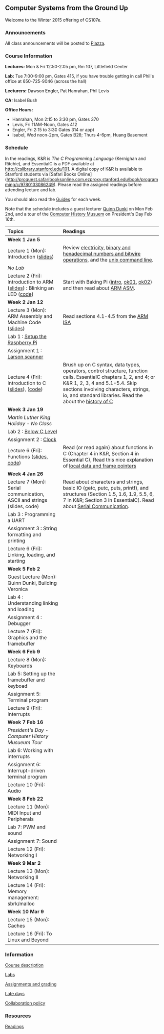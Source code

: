## Computer Systems from the Ground Up

Welcome to the Winter 2015 offering of CS107e.

<!---
Review the material in [electricity](guides/electricity.md), [binary and hexadecimal numbers](guides/numbers.md), and the [unix command line](guides/unix.md). Test your knowledge by answering the questions in the introduction to each topic.

*The CS107 Unix help sessions are now posted to the schedule here:*

    http://web.stanford.edu/class/cs107/officehours.html

*Any CS107e student may attend any of the CS107 help sessions. There is no sign-up, just drop in. They are all held in Gates B08.*
-->

### Announcements

All class announcements will be posted to 
[Piazza](http://piazza.com/stanford/winter2015/cs107e).

### Course Information 

**Lectures:** Mon & Fri 12:50-2:05 pm, Rm 107, Littlefield Center

**Lab:** Tue 7:00-9:00 pm, Gates 415, if you have trouble getting in call Phil's office at 650-725-9046 (across the hall)

**Lecturers:** Dawson Engler, Pat Hanrahan, Phil Levis

**CA:** Isabel Bush

**Office Hours:**

- Hanrahan, Mon 2:15 to 3:30 pm, Gates 370
- Levis, Fri 11AM-Noon, Gates 412
- Engler, Fri 2:15 to 3:30 Gates 314 or appt
- Isabel, Wed noon-2pm, Gates B28; Thurs 4-6pm, Huang Basement

### Schedule

In the readings, K&R is *The C Programming Language* (Kernighan and Ritchie),
and EssentialC is a PDF available at http://cslibrary.stanford.edu/101. 
A digital copy of K&R is available to Stanford students via [Safari Books Online]
(http://proquest.safaribooksonline.com.ezproxy.stanford.edu/book/programming/c/9780133086249).
Please read the assigned readings before attending lecture and lab.

You should also read the [Guides](guides/README.md) for each week.

Note that the schedule includes a guest lecturer
[Quinn Dunki](http://quinndunki.com/blondihacks/)
on Mon Feb 2nd, 
and a tour of the [Computer History Musuem](http://www.computerhistory.org/)
on President's Day Feb 16th.


| Topics | Readings |
| :----- | :------- |
| **Week 1 Jan 5**| |
| Lecture 1 (Mon): Introduction ([slides](lectures/Intro/intro.pdf)) |  Review [electricity](guides/electricity.md), [binary and hexadecimal numbers and bitwire operations](guides/numbers.md), and the [unix command line](guides/unix.md).
| *No Lab* | |
| Lecture 2 (Fri): Introduction to ARM ([slides](lectures/ARM/arm.pdf)) : Blinking an LED ([code](lectures/ARM/code))| Start with Baking Pi ([intro](http://www.cl.cam.ac.uk/projects/raspberrypi/tutorials/os/introduction.html), [ok01](http://www.cl.cam.ac.uk/projects/raspberrypi/tutorials/os/ok01.html), [ok02](http://www.cl.cam.ac.uk/projects/raspberrypi/tutorials/os/ok02.html)) and then read about [ARM ASM](http://www.toves.org/books/arm/). |
| **Week 2 Jan 12** | |
| Lecture 3 (Mon): ARM Assembly and Machine Code ([slides](lectures/ASM/asm.pdf)) | Read sections 4.1-4.5 from the [ARM ISA](lectures/ASM/armisa.pdf) |
| Lab 1 : [Setup the Raspberry Pi](labs/lab1/walk.md) | |
| Assignment 1 : [Larson scanner](assignment/assign1/assign1.md) | |
| Lecture 4 (Fri): Introduction to C ([slides](lectures/C/c.pdf)), ([code](lectures/C/code)) | Brush up on C syntax, data types, operators, control structure, function calls. EssentialC chapters 1, 2, and 4; or K&R 1, 2, 3, 4 and 5.1-5.4. Skip sections involving characters, strings, io, and standard libraries. Read the about the [history of C](http://cm.bell-labs.com/who/dmr/chist.html)|
| **Week 3 Jan 19** | |
| *Martin Luther King Holiday - No Class* | |
| Lab 2 : [Below C Level](labs/lab2/lab.md)| |
| Assignment 2 : [Clock](assignment/assign2/assign2.md) | |
| Lecture 6 (Fri): Functions ([slides](lectures/Functions/functions.pdf), [code](lectures/Functions/code))| Read (or read again) about functions in C (Chapter 4 in K&R, Section 4 in Essential C), Read this nice explanation of [local data and frame pointers](http://thinkingeek.com/2014/05/11/arm-assembler-raspberry-pi-chapter-18/)|
| **Week 4 Jan 26** | |
| Lecture 7 (Mon): Serial communication, ASCII and strings (slides, code) | Read about characters and strings, basic IO (getc, putc, puts, printf), and structures (Section 1.5, 1.6, 1.9, 5.5, 6, 7 in K&R; Section 3 in EssentialC). Read about [Serial Communication](https://learn.sparkfun.com/tutorials/serial-communication/all). |
| Lab 3 : Programming a UART | |
| Assignment 3 : String formatting and printing | |
| Lecture 6 (Fri): Linking, loading, and starting| |
| **Week 5 Feb 2** | |
| Guest Lecture (Mon): Quinn Dunki, Building Veronica | |
| Lab 4 : Understanding linking and loading | |
| Assignment 4 : Debugger | |
| Lecture 7 (Fri): Graphics and the framebuffer | |
| **Week 6 Feb 9** | |
| Lecture 8 (Mon): Keyboards | |
| Lab 5: Setting up the framebuffer and keyboad| |
| Assignment 5: Terminal program | | 
| Lecture 9 (Fri): Interrupts | |
| **Week 7 Feb 16** | |
| *President's Day - Computer History Musueum Tour* | |
| Lab 6: Working with interrupts
| Assignment 6: Interrupt-driven terminal program
| Lecture 10 (Fri): Audio
| **Week 8 Feb 22** | |
| Lecture 11 (Mon): MIDI Input and Peripherals | |
| Lab 7: PWM and sound | |
| Assignment 7: Sound | |
| Lecture 12 (Fri): Networking I | |
| **Week 9 Mar 2** | |
| Lecture 13 (Mon): Networking II | |
| Lecture 14 (Fri): Memory management: sbrk/malloc | |
| **Week 10 Mar 9** | |
| Lecture 15 (Mon): Caches | |
| Lecture 16 (Fri): To Linux and Beyond | |



### Information

[Course description](course.md)

[Labs](labs.md)

[Assignments and grading](assignments.md)

[Late days](late.md)

[Collaboration policy](collaboration.md)

### Resources

[Readings](readings.md)


